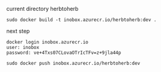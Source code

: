 current directory herbtoherb
```
sudo docker build -t inobox.azurecr.io/herbtoherb:dev .
```

next step
```
docker login inobox.azurecr.io
user: inobox
password: ve+4Txs07CLovaOTrIcTFv=z+9jla44p

sudo docker push inobox.azurecr.io/herbtoherb:dev
```